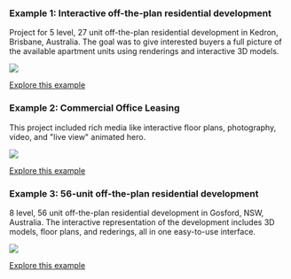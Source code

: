 <script id="partner-info" type="application/x-yaml">
NAME: 3D Spaces
TAGLINE: Visual Interactive Real Estate Marketing
DESCRIPTION: Visual interactive navigation for real estate. Include all your Archilogic models and other rich media into one interactive navigational experience.
LINK: https://www.3dspaces.com.au/viznavigator-archilogic/
IMAGE: https://storage.3d.io/535e624259ee6b0200000484/2017-04-12_07-50-45_3Y00jh/hero3.png
LOGO: https://storage.3d.io/535e624259ee6b0200000484/2017-05-26_15-57-44_Uj5waE/viznavigator.png
CONTACT: contact@3dspaces.com.au
COUNTRY: Australia
EXAMPLES:
</script>

<!--Title-->
### Example 1: Interactive off-the-plan residential development

<!--Description-->
Project for 5 level, 27 unit off-the-plan residential development in Kedron, Brisbane, Australia. The goal was to give interested buyers a full picture of the available apartment units using renderings and interactive 3D models.

<!--Picture-->
<a href="https://storage.3d.io/5a4fdff6-a40b-403d-817c-802305866599/2017-07-26_09-43-03_xvnkYO/Screen_Shot_2017-07-26_at_11.34.54.png">
<img style="max-width: 400px;" src="https://storage.3d.io/5a4fdff6-a40b-403d-817c-802305866599/2017-07-26_09-43-03_xvnkYO/Screen_Shot_2017-07-26_at_11.34.54.png">
</a>

<!--Link-->
<a href="http://www.3dspaces.com.au/portfolio/gallagher-on-the-park/">Explore this example</a>

### Example 2: Commercial Office Leasing

<!--Description-->
This project included rich media like interactive floor plans, photography, video, and "live view" animated hero.

<!--Picture-->
<a href="https://storage.3d.io/5a4fdff6-a40b-403d-817c-802305866599/2017-07-26_12-32-12_8SJ7dY/Screen_Shot_2017-07-26_at_14.27.21.png">
<img style="max-width: 400px;" src="https://storage.3d.io/5a4fdff6-a40b-403d-817c-802305866599/2017-07-26_12-32-12_8SJ7dY/Screen_Shot_2017-07-26_at_14.27.21.png">
</a>

<!--Link-->
<a href="http://www.3dspaces.com.au/portfolio/40-tank-street-brisbane/">Explore this example</a>

### Example 3: 56-unit off-the-plan residential development

<!--Description-->
8 level, 56 unit off-the-plan residential development in Gosford, NSW, Australia. The interactive representation of the development includes 3D models, floor plans, and rederings, all in one easy-to-use interface.

<!--Picture-->
<a href="https://storage.3d.io/5a4fdff6-a40b-403d-817c-802305866599/2017-07-26_09-53-27_lXMvWD/Screen_Shot_2017-07-26_at_11.53.09.png">
<img style="max-width: 400px;" src="https://storage.3d.io/5a4fdff6-a40b-403d-817c-802305866599/2017-07-26_09-53-27_lXMvWD/Screen_Shot_2017-07-26_at_11.53.09.png">
</a>

<!--Link-->
<a href="http://www.3dspaces.com.au/portfolio/8-seasons-gosford-nsw/">Explore this example</a>
